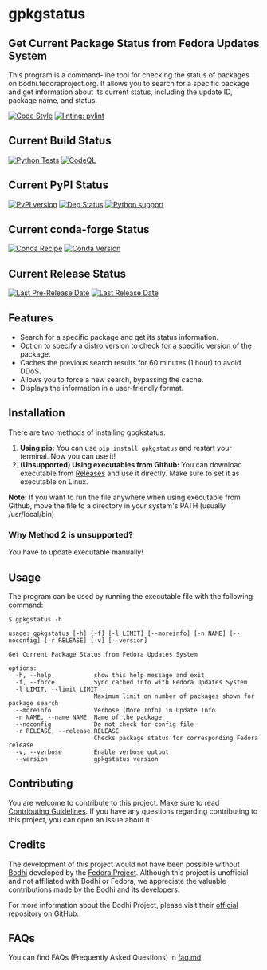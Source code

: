 # gpkgstatus

## Get Current Package Status from Fedora Updates System

This program is a command-line tool for checking the status of packages on bodhi.fedoraproject.org.
It allows you to search for a specific package and get information about its current status, including the update ID, package name, and status.

[![Code Style](https://img.shields.io/badge/code%20style-black-000000)](https://github.com/psf/black)
[![linting: pylint](https://img.shields.io/badge/linting-pylint-yellowgreen)](https://github.com/PyCQA/pylint)

## Current Build Status

[![Python Tests](https://github.com/dkvc/gpkgstatus/actions/workflows/python-test.yml/badge.svg?branch=main)](https://github.com/dkvc/gpkgstatus/actions/workflows/python-test.yml)
[![CodeQL](https://github.com/dkvc/gpkgstatus/actions/workflows/codeql.yml/badge.svg?branch=main)](https://github.com/dkvc/gpkgstatus/actions/workflows/codeql.yml)

## Current PyPI Status

[![PyPI version](https://img.shields.io/pypi/v/gpkgstatus)](https://pypi.org/project/gpkgstatus/)
[![Dep Status](https://img.shields.io/librariesio/release/pypi/gpkgstatus)](https://pypi.org/project/gpkgstatus/)
[![Python support](https://img.shields.io/pypi/pyversions/gpkgstatus)](https://pypi.org/project/gpkgstatus/)

## Current conda-forge Status

[![Conda Recipe](https://img.shields.io/badge/recipe-gpkgstatus-green.svg)](https://anaconda.org/conda-forge/gpkgstatus)
[![Conda Version](https://img.shields.io/conda/vn/conda-forge/gpkgstatus.svg)](https://anaconda.org/conda-forge/gpkgstatus)

## Current Release Status

[![Last Pre-Release Date](https://img.shields.io/github/release-date-pre/dkvc/gpkgstatus?label=Github%20Release%20(Preview)&)](https://github.com/dkvc/gpkgstatus/releases)
[![Last Release Date](https://img.shields.io/github/release-date/dkvc/gpkgstatus?label=Github%20Release&)](https://github.com/dkvc/gpkgstatus/releases)

## Features

- Search for a specific package and get its status information.
- Option to specify a distro version to check for a specific version of the package.
- Caches the previous search results for 60 minutes (1 hour) to avoid DDoS.
- Allows you to force a new search, bypassing the cache.
- Displays the information in a user-friendly format.

## Installation

There are two methods of installing gpgkstatus:

1. **Using pip:** You can use `pip install gpkgstatus` and restart your terminal. Now you can use it!
2. **(Unsupported) Using executables from Github:** You can download executable from [Releases](https://github.com/dkvc/gpkgstatus) and use it directly. Make sure to set it as executable on Linux.

**Note:** If you want to run the file anywhere when using executable from Github, move the file to a directory in your system's PATH (usually /usr/local/bin)

### Why Method 2 is unsupported?

You have to update executable manually!

## Usage

The program can be used by running the executable file with the following command:

```console
$ gpkgstatus -h

usage: gpkgstatus [-h] [-f] [-l LIMIT] [--moreinfo] [-n NAME] [--noconfig] [-r RELEASE] [-v] [--version]

Get Current Package Status from Fedora Updates System

options:
  -h, --help            show this help message and exit
  -f, --force           Sync cached info with Fedora Updates System
  -l LIMIT, --limit LIMIT
                        Maximum limit on number of packages shown for package search
  --moreinfo            Verbose (More Info) in Update Info
  -n NAME, --name NAME  Name of the package
  --noconfig            Do not check for config file
  -r RELEASE, --release RELEASE
                        Checks package status for corresponding Fedora release
  -v, --verbose         Enable verbose output
  --version             gpkgstatus version
```

## Contributing

You are welcome to contribute to this project. Make sure to read [Contributing Guidelines](https://github.com/dkvc/gpkgstatus/blob/main/CONTRIBUTING.md). If you have any questions regarding contributing to this project, you can open an issue about it.

## Credits
The development of this project would not have been possible without [Bodhi](https://bodhi.fedoraproject.org) developed by the [Fedora Project](https://fedoraproject.org). Although this project is unofficial and not affiliated with Bodhi or Fedora, we appreciate the valuable contributions made by the Bodhi and its developers.

For more information about the Bodhi Project, please visit their [official repository](https://github.com/fedora-infra/bodhi) on GitHub.

## FAQs
You can find FAQs (Frequently Asked Questions) in [faq.md](./faq.md)
